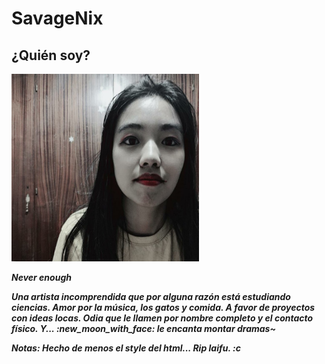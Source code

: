 <html>
<head>
  <link rel="stylesheet" href="styles.css">
 </head>
<body>
  <h1> SavageNix </h1>


  <h2> ¿Quién soy? </h2/>
  
  <img src="https://github.com/Chiiyomi/Nix/blob/master/Pic_235.jpg" width="300" height="300" margin= "500">

<i><b>Never enough<i><b>


<p>Una artista incomprendida que por alguna razón está estudiando ciencias. Amor por la música, los gatos y comida. A favor de proyectos con ideas locas. Odia que le llamen por nombre completo y el contacto físico. Y... :new_moon_with_face:	 le encanta montar dramas~ </p>

Notas: Hecho de menos el style del html... Rip laifu. :c
</body>
